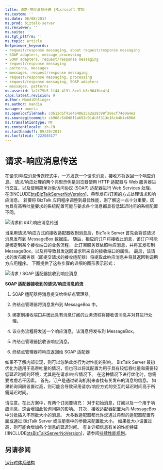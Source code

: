 ```yaml
---
title: 请求-响应消息传送 |Microsoft 文档
ms.custom: ''
ms.date: 06/08/2017
ms.prod: biztalk-server
ms.reviewer: ''
ms.suite: ''
ms.tgt_pltfrm: ''
ms.topic: article
helpviewer_keywords:
- request/response messaging, about request/response messaging
- SOAP adapters, message processing
- SOAP adapters, request/response messaging
- request/response messaging
- patterns, messages
- messages, request/response messaging
- request/response messaging, processing
- request/response messaging, SOAP adapters
- messages, patterns
ms.assetid: 1a2f79b5-1f44-4191-8ce1-b3c9043be4f4
caps.latest.revision: 9
author: MandiOhlinger
ms.author: mandia
manager: anneta
ms.openlocfilehash: cd612d5f41e4648625a2a28398f20ecf74e0a4e2
ms.sourcegitcommit: cb908c540d8f1a692d01dc8f313e16cb4b4e696d
ms.translationtype: MT
ms.contentlocale: zh-CN
ms.lasthandoff: 09/20/2017
ms.locfileid: "22268517"
---
```

# <a name="request-response-messaging"></a>请求-响应消息传送
在请求/响应消息传送模式中，一方发送一个请求消息，接收方将返回一个响应消息。 请求/响应处理的两个典型示例是浏览器使用 HTTP 适配器与 Web 服务器进行交互，以及使用简单对象访问协议 (SOAP) 适配器进行 Web Services 处理。 在[!INCLUDE[btsBizTalkServerNoVersion](../includes/btsbiztalkservernoversion-md.md)]，典型发布/订阅的方式处理请求和响应消息。 若要将 BizTalk 应用程序调整到最佳性能，则了解这一点十分重要，因为具有高吞吐量要求的系统配置可能与要求各个消息都具有低延迟时间的系统配置不同。  
  
 ![请求和 #47;响应消息传送](../core/media/arch-request-response-1.gif "arch_request-响应-1")  
  
 当采用请求/响应方式的接收适配器收到消息后，BizTalk Server 首先会将该请求消息发布到 MessageBox 数据库。 随后，相应的订户将接收此消息，该订户可能是绑定到某个接收端口的业务流程。 此订阅服务器依照响应消息，并将其发布到 MessageBox，以及将导致其发送回请求所来自的接收端口的属性。 最后，该请求的发布服务器（即提交请求的接收适配器）将提取此响应消息并将其返回到调用方应用程序。 下图提供了这些步骤的详细的图形表示形式：  
  
 ![请求 &#47; SOAP 适配器接收到响应消息](../core/media/arch-request-response-2.gif "arch_request-响应-2")  
  
 **SOAP 适配器接收到的请求/响应消息的流**  
  
1.  SOAP 适配器将消息提交给终结点管理器。  
  
2.  终结点管理器将消息发布到 MessageBox 中。  
  
3.  绑定到接收端口并因此具有消息订阅的业务流程将接收该消息并对其进行处理。  
  
4.  该业务流程将发送一个响应消息，该消息将发布到 MessageBox。  
  
5.  终结点管理器接收该响应消息。  
  
6.  终结点管理器将响应返回给 SOAP 适配器  
  
 如果不了解内部实现，则可以忽略此类行为对性能的影响。 BizTalk Server 最初优化为适用于高吞吐量的情况，但也可以将其配置为用于具有较低吞吐量和需要较低延迟时间的环境，尤其是在请求/响应情况下。 在这种情况下进行优化时，您需要考虑若干因素。 首先，订户是通过轮询机制来查找有关发布的消息的信息。 如果轮询间隔设置过高，则可能会导致采用请求/响应方式的交互的延迟时间高于所需延迟时间。  
  
 请注意，在此方案中，有两个订阅要填充： 对于初始消息，订阅以及一个用于响应消息，这会增加此轮询间隔的影响。 其次，接收适配器配置为向 MessageBox 中分批插入不同批大小的消息。 大多数适配器都允许您通过典型的适配器配置界面或通过 BizTalk Server 或注册表中的参数来配置批大小。 如果批大小设置过高，则可能会增加各个消息的延迟时间。 有关详细信息有关的性能特征[!INCLUDE[btsBizTalkServerNoVersion](../includes/btsbiztalkservernoversion-md.md)]，请参阅[持续性能规划](../core/planning-for-sustained-performance.md)。  
  
## <a name="see-also"></a>另请参阅  
 [运行时体系结构](../core/runtime-architecture.md)